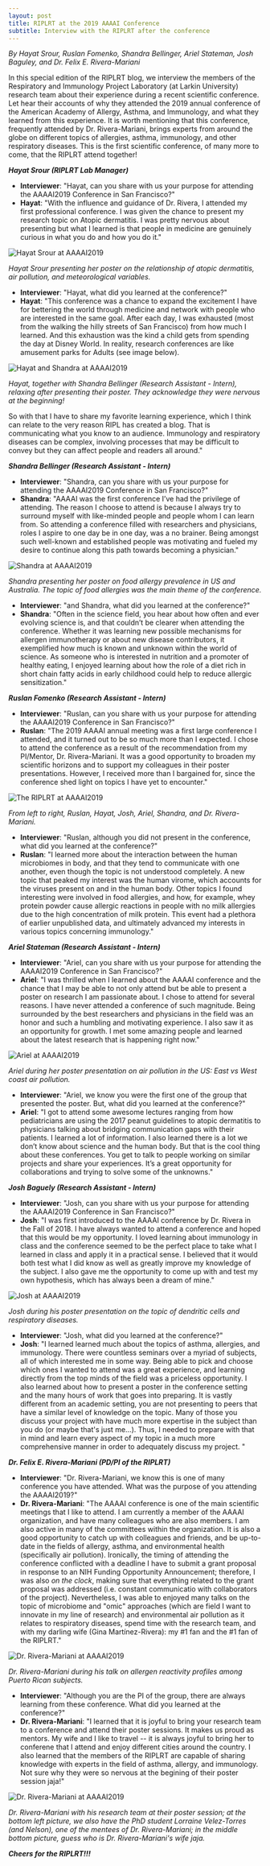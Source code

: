 ```yaml
---
layout: post
title: RIPLRT at the 2019 AAAAI Conference
subtitle: Interview with the RIPLRT after the conference
---
```


*By Hayat Srour, Ruslan Fomenko, Shandra Bellinger, Ariel Stateman, Josh Baguley, and Dr. Felix E. Rivera-Mariani*

In this special edition of the RIPLRT blog, we interview the members of the Respiratory and Immunology Project Laboratory (at Larkin University) research team about their experience during a recent scientific conference. Let hear their accounts of why they attended the 2019 annual conference of the American Academy of Allergy, Asthma, and Immunology, and what they learned from this experience. It is worth mentioning that this conference, frequently attended by Dr. Rivera-Mariani, brings experts from around the globe on different topics of allergies, asthma, immunology, and other respiratory diseases. This is the first scientific conference, of many more to come, that the RIPLRT attend together! 

***Hayat Srour (RIPLRT Lab Manager)***

- **Interviewer**: "Hayat, can you share with us your purpose for attending the AAAAI2019 Conference in San Francisco?" 
- **Hayat**: "With the influence and guidance of Dr. Rivera, I attended my first professional conference. I was given the chance to present my research topic on Atopic dermatitis. I was pretty nervous about presenting but what I learned is that people in medicine are genuinely curious in what you do and how you do it."

<img src="/img/HayatAAAAI9_1.png" alt="Hayat Srour at AAAAI2019" class="inline"/>

*Hayat Srour presenting her poster on the relationship of atopic dermatitis, air pollution, and meteorological variables.*

- **Interviewer**: "Hayat, what did you learned at the conference?"
- **Hayat**: "This conference was a chance to expand the excitement I have for bettering the world through medicine and network with people who are interested in the same goal. 
After each day, I was exhausted (most from the walking the hilly streets of San Francisco) from how much I learned. And this exhaustion was the kind a child gets from spending the day at Disney World. In reality, research conferences are like amusement parks for Adults (see image below).

<img src="/img/HayatAAAAI9_2.png" alt="Hayat and Shandra at AAAAI2019" class="inline"/>

*Hayat, together with Shandra Bellinger (Research Assistant - Intern), relaxing after presenting their poster. They acknowledge they were nervous at the beginning!*

So with that I have to share my favorite learning experience, which I think can relate to the very reason RIPL has created a blog. That is communicating what you know to an audience. Immunology and respiratory diseases can be complex, involving processes that may be difficult to convey but they can affect people and readers all around." 


***Shandra Bellinger (Research Assistant - Intern)***

- **Interviewer**: "Shandra, can you share with us your purpose for attending the AAAAI2019 Conference in San Francisco?" 
- **Shandra**: "AAAAI was the first conference I’ve had the privilege of attending. The reason I choose to attend is because I always try to surround myself with like-minded people and people whom I can learn from. So attending a conference filled with researchers and physicians, roles I aspire to one day be in one day, was a no brainer. Being amongst such well-known and established people was motivating and fueled my desire to continue along this path towards becoming a physician."

<img src="/img/Shandra_AAAAI2019.png" alt="Shandra at AAAAI2019" class="inline"/>

*Shandra presenting her poster on food allergy prevalence in US and Australia. The topic of food allergies was the main theme of the conference.*

- **Interviewer**: "and Shandra, what did you learned at the conference?"
- **Shandra**: "Often in the science field, you hear about how often and ever evolving science is, and that couldn’t be clearer when attending the conference. Whether it was learning new possible mechanisms for allergen immunotherapy or about new disease contributors, it exemplified how much is known and unknown within the world of science. As someone who is interested in nutrition and a promoter of healthy eating, I enjoyed learning about how the role of a diet rich in short chain fatty acids in early childhood could help to reduce allergic sensitization."

***Ruslan Fomenko (Research Assistant - Intern)***

- **Interviewer**: "Ruslan, can you share with us your purpose for attending the AAAAI2019 Conference in San Francisco?" 
- **Ruslan**: "The 2019 AAAAI annual meeting was a first large conference I attended, and it turned out to be so much more than I expected.  I chose to attend the conference as a result of the recommendation from my PI/Mentor, Dr. Rivera-Mariani. It was a good opportunity to broaden my scientific horizons and to support my colleagues in their poster presentations.  However, I received more than I bargained for, since the conference shed light on topics I have yet to encounter."

<img src="/img/RIPLRT_AAAAI2019.jpg" alt="The RIPLRT at AAAAI2019" class="inline"/>

*From left to right, Ruslan, Hayat, Josh, Ariel, Shandra, and Dr. Rivera-Mariani.*

- **Interviewer**: "Ruslan, although you did not present in the conference, what did you learned at the conference?"
- **Ruslan**: "I learned more about the interaction between the human microbiomes in body, and that they tend to communicate with one another, even though the topic is not understood completely.  A new topic that peaked my interest was the human virome, which accounts for the viruses present on and in the human body.  Other topics I found interesting were involved in food allergies, and how, for example, whey protein powder cause allergic reactions in people with no milk allergies due to the high concentration of milk protein.  This event had a plethora of earlier unpublished data, and ultimately advanced my interests in various topics concerning immunology."

***Ariel Stateman (Research Assistant - Intern)***

- **Interviewer**: "Ariel, can you share with us your purpose for attending the AAAAI2019 Conference in San Francisco?" 
- **Ariel**: "I was thrilled when I learned about the AAAAI conference and the chance that I may be able to not only attend but be able to present a poster on research I am passionate about. I chose to attend for several reasons. I have never attended a conference of such magnitude. Being surrounded by the best researchers and physicians in the field was an honor and such a humbling and motivating experience. I also saw it as an opportunity for growth. I met some amazing people and learned about the latest research that is happening right now."

<img src="/img/Ariel_AAAAI2019.png" alt="Ariel at AAAAI2019" class="inline"/>

*Ariel during her poster presentation on air pollution in the US: East vs West coast air pollution.*

- **Interviewer**: "Ariel, we know you were the first one of the group that presented the poster. But, what did you learned at the conference?"
- **Ariel**: "I got to attend some awesome lectures ranging from how pediatricians are using the 2017 peanut guidelines to atopic dermatitis to physicians talking about bridging communication gaps with their patients. I learned a lot of information. I also learned there is a lot we don’t know about science and the human body. But that is the cool thing about these conferences. You get to talk to people working on similar projects and share your experiences. It’s a great opportunity for collaborations and trying to solve some of the unknowns."

***Josh Baguely (Research Assistant - Intern)***
- **Interviewer**: "Josh, can you share with us your purpose for attending the AAAAI2019 Conference in San Francisco?" 
- **Josh**: "I was first introduced to the AAAAI conference by Dr. Rivera in the Fall of 2018. I have always wanted to attend a conference and hoped that this would be my opportunity. I loved learning about immunology in class and the conference seemed to be the perfect place to take what I learned in class and apply it in a practical sense. I believed that it would both test what I did know as well as greatly improve my knowledge of the subject. I also gave me the opportunity to come up with and test my own hypothesis, which has always been a dream of mine."

<img src="/img/Josh_AAAAI2019.png" alt="Josh at AAAAI2019" class="inline"/>

*Josh during his poster presentation on the topic of dendritic cells and respiratory diseases.*

- **Interviewer**: "Josh, what did you learned at the conference?"
- **Josh**: "I learned learned much about the topics of asthma, allergies, and immunology. There were countless seminars over a myriad of subjects, all of which interested me in some way. Being able to pick and choose which ones I wanted to attend was a great experience, and learning directly from the top minds of the field was a priceless opportunity. I also learned about how to present a poster in the conference setting and the many hours of work that goes into preparing. It is vastly different from an academic setting, you are not presenting to peers that have a similar level of knowledge on the topic. Many of those you discuss your project with have much more expertise in the subject than you do (or maybe that's just me…). Thus, I needed to prepare with that in mind and learn every aspect of my topic in a much more comprehensive manner in order to adequately discuss my project. "

***Dr. Felix E. Rivera-Mariani (PD/PI of the RIPLRT)***

- **Interviewer**: "Dr. Rivera-Mariani, we know this is one of many conference you have attended. What was the purpose of you attending the AAAAI2019?" 
- **Dr. Rivera-Mariani**: "The AAAAI conference is one of the main scientific meetings that I like to attend. I am currently a member of the AAAAI organization, and have many colleagues who are also members. I am also active in many of the committees within the organization. It is also a good opportunity to catch up with colleagues and friends, and be up-to-date in the fields of allergy, asthma, and environmental health (specifically air pollution). Ironically, the timing of attending the conference conflicted with a deadline I have to submit a grant proposal in response to an NIH Funding Opportunity Announcement; therefore, I was also *on the clock*, making sure that everything related to the grant proposal was addressed (i.e. constant communicatio with collaborators of the project). Nevertheless, I was able to enjoyed many talks on the topic of microbiome and "omic" approaches (which are field I want to innovate in my line of research) and environmental air pollution as it relates to respiratory diseases,  spend time with the research team, and with my darling wife (Gina Martínez-Rivera): my #1 fan and the #1 fan of the RIPLRT."

<img src="/img/RiveraMariani_AAAAI2019.jpg" alt="Dr. Rivera-Mariani at AAAAI2019" class="inline"/>

*Dr. Rivera-Mariani during his talk on allergen reactivity profiles among Puerto Rican subjects.*

- **Interviewer**: "Although you are the PI of the group, there are always learning from these conference. What did you learned at the conference?"
- **Dr. Rivera-Mariani**: "I learned that it is joyful to bring your research team to a conference and attend their poster sessions. It makes us proud as mentors. My wife and I like to travel -- it is always joyful to bring her to conferene that I attend and enjoy different cities around the country. I also learned that the members of the RIPLRT are capable of sharing knowledge with experts in the field of asthma, allergy, and immunology. Not sure why they were so nervous at the begining of their poster session jaja!"

<img src="/img/Collage_AAAAI2019.png" alt="Dr. Rivera-Mariani at AAAAI2019" class="inline"/>

*Dr. Rivera-Mariani with his research team at their poster session; at the bottom left picture, we also have the PhD student Lorraine Velez-Torres (and Nelson), one of the mentees of Dr. Rivera-Mariani; in the middle bottom picture, guess who is Dr. Rivera-Mariani's wife jaja.*


***Cheers for the RIPLRT!!!***



